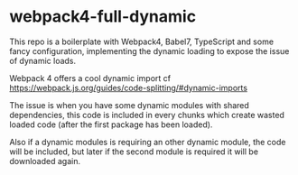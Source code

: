 # webpack4-full-dynamic
This repo is a boilerplate with Webpack4, Babel7, TypeScript and some fancy configuration, implementing the dynamic loading to expose the issue of dynamic loads.

Webpack 4 offers a cool dynamic import cf https://webpack.js.org/guides/code-splitting/#dynamic-imports

The issue is when you have some dynamic modules with shared dependencies, this code is included in every chunks which create wasted loaded code (after the first package has been loaded).

Also if a dynamic modules is requiring an other dynamic module, the code will be included, but later if the second module is required it will be downloaded again.
